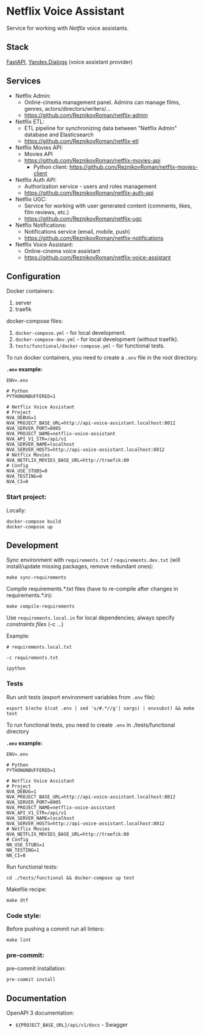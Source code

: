# Netflix Voice Assistant
Service for working with  _Netflix_ voice assistants.

## Stack
[FastAPI](https://fastapi.tiangolo.com/), [Yandex.Dialogs](https://yandex.ru/dev/dialogs/alice/doc/about.html)
(voice assistant provider)

## Services
- Netflix Admin:
  - Online-cinema management panel. Admins can manage films, genres, actors/directors/writers/...
  - https://github.com/ReznikovRoman/netflix-admin
- Netflix ETL:
  - ETL pipeline for synchronizing data between "Netflix Admin" database and Elasticsearch
  - https://github.com/ReznikovRoman/netflix-etl
- Netflix Movies API:
  - Movies API
  - https://github.com/ReznikovRoman/netflix-movies-api
    - Python client: https://github.com/ReznikovRoman/netflix-movies-client
- Netflix Auth API:
  - Authorization service - users and roles management
  - https://github.com/ReznikovRoman/netflix-auth-api
- Netflix UGC:
  - Service for working with user generated content (comments, likes, film reviews, etc.)
  - https://github.com/ReznikovRoman/netflix-ugc
- Netflix Notifications:
  - Notifications service (email, mobile, push)
  - https://github.com/ReznikovRoman/netflix-notifications
- Netflix Voice Assistant:
  - Online-cinema voice assistant
  - https://github.com/ReznikovRoman/netflix-voice-assistant

## Configuration
Docker containers:
 1. server
 2. traefik

docker-compose files:
 1. `docker-compose.yml` - for local development.
 2. `docker-compose-dev.yml` - for local development (without traefik).
 3. `tests/functional/docker-compose.yml` - for functional tests.

To run docker containers, you need to create a `.env` file in the root directory.

**`.env` example:**
```dotenv
ENV=.env

# Python
PYTHONUNBUFFERED=1

# Netflix Voice Assistant
# Project
NVA_DEBUG=1
NVA_PROJECT_BASE_URL=http://api-voice-assistant.localhost:8012
NVA_SERVER_PORT=8005
NVA_PROJECT_NAME=netflix-voice-assistant
NVA_API_V1_STR=/api/v1
NVA_SERVER_NAME=localhost
NVA_SERVER_HOSTS=http://api-voice-assistant.localhost:8012
# Netflix Movies
NVA_NETFLIX_MOVIES_BASE_URL=http://traefik:80
# Config
NVA_USE_STUBS=0
NVA_TESTING=0
NVA_CI=0
```

### Start project:

Locally:
```shell
docker-compose build
docker-compose up
```

## Development
Sync environment with `requirements.txt` / `requirements.dev.txt` (will install/update missing packages, remove redundant ones):
```shell
make sync-requirements
```

Compile requirements.\*.txt files (have to re-compile after changes in requirements.\*.in):
```shell
make compile-requirements
```

Use `requirements.local.in` for local dependencies; always specify _constraints files_ (-c ...)

Example:
```shell
# requirements.local.txt

-c requirements.txt

ipython
```

### Tests
Run unit tests (export environment variables from `.env` file):
```shell
export $(echo $(cat .env | sed 's/#.*//g'| xargs) | envsubst) && make test
```

To run functional tests, you need to create `.env` in ./tests/functional directory

**`.env` example:**
```dotenv
ENV=.env

# Python
PYTHONUNBUFFERED=1

# Netflix Voice Assistant
# Project
NVA_DEBUG=1
NVA_PROJECT_BASE_URL=http://api-voice-assistant.localhost:8012
NVA_SERVER_PORT=8005
NVA_PROJECT_NAME=netflix-voice-assistant
NVA_API_V1_STR=/api/v1
NVA_SERVER_NAME=localhost
NVA_SERVER_HOSTS=http://api-voice-assistant.localhost:8012
# Netflix Movies
NVA_NETFLIX_MOVIES_BASE_URL=http://traefik:80
# Config
NN_USE_STUBS=1
NN_TESTING=1
NN_CI=0
```

Run functional tests:
```shell
cd ./tests/functional && docker-compose up test
```

Makefile recipe:
```shell
make dtf
```

### Code style:
Before pushing a commit run all linters:

```shell
make lint
```

### pre-commit:
pre-commit installation:
```shell
pre-commit install
```

## Documentation
OpenAPI 3 documentation:
- `${PROJECT_BASE_URL}/api/v1/docs` - Swagger
